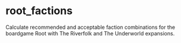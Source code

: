 # root_factions
Calculate recommended and acceptable faction combinations for the boardgame Root with The Riverfolk and The Underworld expansions.
